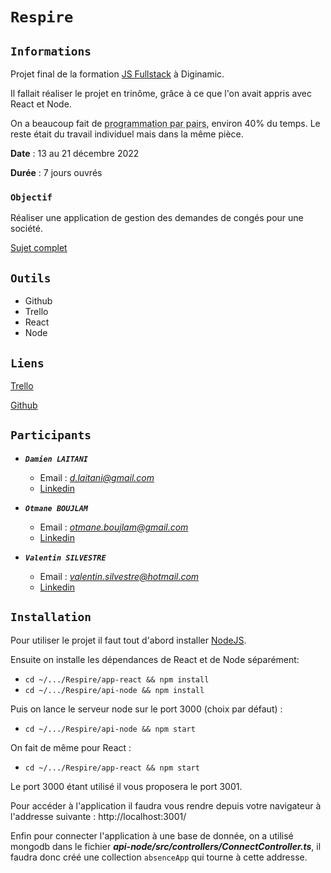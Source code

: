# `Respire`

## `Informations`

Projet final de la formation [JS Fullstack](https://www.diginamic.fr/catalogue/developpement-web-et-mobile/formation-developpeur-fullstack-js/) à Diginamic.

Il fallait réaliser le projet en trinôme, grâce à ce que l'on avait appris avec React et Node.

On a beaucoup fait de <abbr title="Plusieurs développeurs travaillent ensemble sur un même poste de travail.">programmation par pairs</abbr>, environ 40% du temps. Le reste était du travail individuel mais dans la même pièce.

**Date** : 13 au 21 décembre 2022

**Durée** : 7 jours ouvrés

### `Objectif`

Réaliser une application de gestion des demandes de congés pour une société.

[Sujet complet](./sujet.pdf)

## `Outils`

-   Github
-   Trello
-   React
-   Node

## `Liens`

[Trello](https://trello.com/b/n3ftyVDE/projet-final)

[Github](https://github.com/ValentinSILVESTRE/Respire)

## `Participants`

-   **_`Damien LAITANI`_**

    -   Email : *d.laitani@gmail.com*
    -   [Linkedin](https://www.linkedin.com/in/damien-laitani/)

-   **_`Otmane BOUJLAM`_**

    -   Email : *otmane.boujlam@gmail.com*
    -   [Linkedin](https://www.linkedin.com/in/otmaneboujlam/)

-   **_`Valentin SILVESTRE`_**
    -   Email : *valentin.silvestre@hotmail.com*
    -   [Linkedin](https://www.linkedin.com/feed/)

## `Installation`

Pour utiliser le projet il faut tout d'abord installer [NodeJS](https://nodejs.org/en/).

Ensuite on installe les dépendances de React et de Node séparément:

-   `cd ~/.../Respire/app-react && npm install`
-   `cd ~/.../Respire/api-node && npm install`

Puis on lance le serveur node sur le port 3000 (choix par défaut) :

-   `cd ~/.../Respire/api-node && npm start`

On fait de même pour React :

-   `cd ~/.../Respire/app-react && npm start`

Le port 3000 étant utilisé il vous proposera le port 3001.

Pour accéder à l'application il faudra vous rendre depuis votre navigateur à l'addresse suivante : http://localhost:3001/

Enfin pour connecter l'application à une base de donnée, on a utilisé mongodb dans le fichier **_api-node/src/controllers/ConnectController.ts_**, il faudra donc créé une collection `absenceApp` qui tourne à cette addresse.
